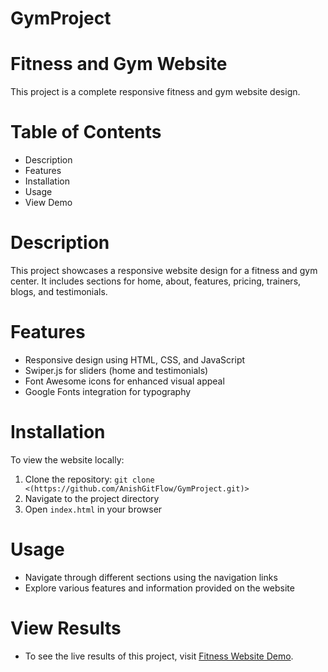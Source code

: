 # GymProject
# Fitness and Gym Website

This project is a complete responsive fitness and gym website design.

# Table of Contents
- Description
- Features
- Installation
- Usage
- View Demo

# Description
This project showcases a responsive website design for a fitness and gym center. It includes sections for home, about, features, pricing, trainers, blogs, and testimonials.

# Features
- Responsive design using HTML, CSS, and JavaScript
- Swiper.js for sliders (home and testimonials)
- Font Awesome icons for enhanced visual appeal
- Google Fonts integration for typography

# Installation
To view the website locally:
1. Clone the repository: `git clone <(https://github.com/AnishGitFlow/GymProject.git)>`
2. Navigate to the project directory
3. Open `index.html` in your browser

# Usage
- Navigate through different sections using the navigation links
- Explore various features and information provided on the website

# View Results
- To see the live results of this project, visit [Fitness Website Demo](https://AnishGitFlow.github.io/Health-and-Fitness-website/).

